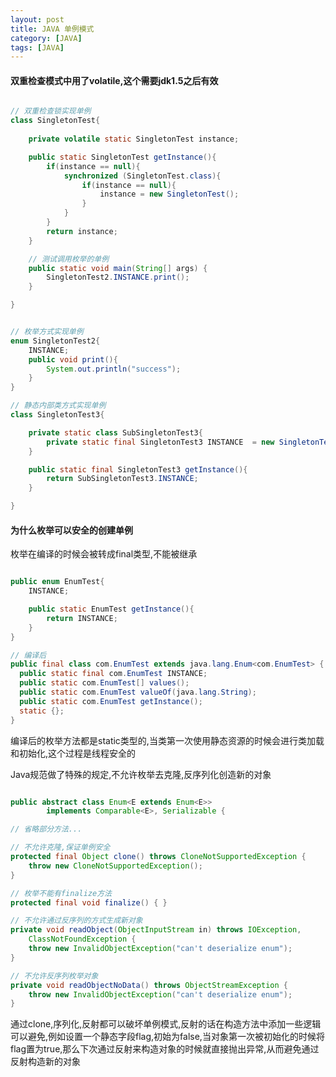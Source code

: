 ```yaml
---
layout: post
title: JAVA 单例模式
category: [JAVA]
tags: [JAVA]
---
```


#### 双重检查模式中用了volatile,这个需要jdk1.5之后有效

```JAVA

// 双重检查锁实现单例
class SingletonTest{
	
    private volatile static SingletonTest instance;

    public static SingletonTest getInstance(){
        if(instance == null){
            synchronized (SingletonTest.class){
                if(instance == null){
                    instance = new SingletonTest();
                }
            }
        }
        return instance;
    }

    // 测试调用枚举的单例
    public static void main(String[] args) {
        SingletonTest2.INSTANCE.print();
    }

}


// 枚举方式实现单例
enum SingletonTest2{
    INSTANCE;
    public void print(){
        System.out.println("success");
    }
}

// 静态内部类方式实现单例
class SingletonTest3{

    private static class SubSingletonTest3{
        private static final SingletonTest3 INSTANCE  = new SingletonTest3();
    }

    public static final SingletonTest3 getInstance(){
        return SubSingletonTest3.INSTANCE;
    }

}

```

#### 为什么枚举可以安全的创建单例

枚举在编译的时候会被转成final类型,不能被继承

```JAVA

public enum EnumTest{
    INSTANCE;

    public static EnumTest getInstance(){
        return INSTANCE;
    }
}

// 编译后
public final class com.EnumTest extends java.lang.Enum<com.EnumTest> {
  public static final com.EnumTest INSTANCE;
  public static com.EnumTest[] values();
  public static com.EnumTest valueOf(java.lang.String);
  public static com.EnumTest getInstance();
  static {};
}

```

编译后的枚举方法都是static类型的,当类第一次使用静态资源的时候会进行类加载和初始化,这个过程是线程安全的

Java规范做了特殊的规定,不允许枚举去克隆,反序列化创造新的对象

```JAVA

public abstract class Enum<E extends Enum<E>>
        implements Comparable<E>, Serializable {

// 省略部分方法...

// 不允许克隆,保证单例安全
protected final Object clone() throws CloneNotSupportedException {
    throw new CloneNotSupportedException();
}

// 枚举不能有finalize方法
protected final void finalize() { }

// 不允许通过反序列的方式生成新对象
private void readObject(ObjectInputStream in) throws IOException,
    ClassNotFoundException {
    throw new InvalidObjectException("can't deserialize enum");
}

// 不允许反序列枚举对象
private void readObjectNoData() throws ObjectStreamException {
    throw new InvalidObjectException("can't deserialize enum");
}

```

通过clone,序列化,反射都可以破坏单例模式,反射的话在构造方法中添加一些逻辑可以避免,例如设置一个静态字段flag,初始为false,当对象第一次被初始化的时候将flag置为true,那么下次通过反射来构造对象的时候就直接抛出异常,从而避免通过反射构造新的对象





